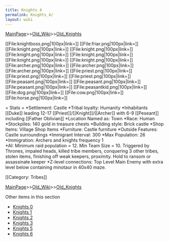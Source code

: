 ```yaml
---
title: Knights 4
permalink: Knights_4/
layout: wiki
---
```


[MainPage](/keeperrl_wiki/ "wikilink")>>[Old_Wiki](/keeperrl_wiki/Old_Wiki "wikilink")>>[Old_Knights](/keeperrl_wiki/Old_Knights "wikilink")

[[File:knightboss.png|100px|link=]]
[[File:friar.png|100px|link=]]
[[File:knight.png|100px|link=]]
[[File:knight.png|100px|link=]]
[[File:knight.png|100px|link=]]
[[File:knight.png|100px|link=]]
[[File:knight.png|100px|link=]]
[[File:knight.png|100px|link=]]
[[File:archer.png|100px|link=]]
[[File:archer.png|100px|link=]]
[[File:archer.png|100px|link=]]
[[File:priest.png|100px|link=]]
[[File:priest.png|100px|link=]]
[[File:priest.png|100px|link=]]
[[File:peasant.png|100px|link=]]
[[File:peasant.png|100px|link=]]
[[File:peasant.png|100px|link=]]
[[File:peasantkid.png|100px|link=]]
[[File:dog.png|100px|link=]]
[[File:cow.png|100px|link=]]
[[File:horse.png|100px|link=]]

= Stats =
*Settlement: Castle
*Tribal loyalty: Humanity
*Inhabitants [[Duke]] leading 12-17 [[Priest]]/[[Knight]]/[[Archer]] with 6-9 [[Peseant]] including [[Father Oblivian]]
*Location Named as: Town
*Race: Human
*Stockpiles: 140 gold in treasure chests
*Building style: Brick castle
*Shop Items: Village Shop Items
*Furniture: Castle furniture
*Outside Features: Castle surroundings 
*Immigrant Interval: 300
*Max Population: 26 
*Immigration: Archers and knights frequency 1  
*AI: Minimum raid population = 12. Min Team Size = 10. Triggered by Thrones, impaled heads, killed tribe members, conquering 3 other tribes, stolen items, finishing off weak keepers, proximity. Hold to ransom or assassinate keeper 
*Z-level connections: Top Level Main Enemy with extra level below containing minotaur in 40x40 maze.  

[[Category: Tribes]]

[MainPage](/keeperrl_wiki/ "wikilink")>>[Old_Wiki](/keeperrl_wiki/Old_Wiki "wikilink")>>[Old_Knights](/keeperrl_wiki/Old_Knights "wikilink")

Other items in this section
-    [Knights 0](/keeperrl_wiki/Knights_0 "wikilink")
-    [Knights 1](/keeperrl_wiki/Knights_1 "wikilink")
-    [Knights 2](/keeperrl_wiki/Knights_2 "wikilink")
-    [Knights 3](/keeperrl_wiki/Knights_3 "wikilink")
-    [Knights 5](/keeperrl_wiki/Knights_5 "wikilink")
-    [Knights 6](/keeperrl_wiki/Knights_6 "wikilink")
